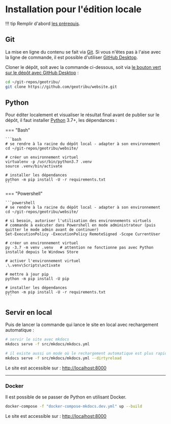 # Installation pour l'édition locale

!!! tip
    Remplir d'abord [les prérequis](../../requirements).

## Git

La mise en ligne du contenu se fait via [Git]. Si vous n'êtes pas à l'aise avec la ligne de commande, il est possible d'utiliser [GitHub Desktop].

Cloner le dépôt, soit avec la commande ci-dessous, soit via [le bouton vert sur le dépôt avec GitHub Desktop](https://github.com/geotribu/website) :

```bash
cd ~/git-repos/geotribu/
git clone https://github.com/geotribu/website.git
```

## Python

Pour éditer localement et visualiser le résultat final avant de publier sur le dépôt, il faut installer [Python] 3.7+, les dépendances :

=== "Bash"

    ```bash
    # se rendre à la racine du dépôt local - adapter à son environnement
    cd ~/git-repos/geotribu/website/

    # créer un environnement virtuel
    virtualenv -p /usr/bin/python3.7 .venv
    source .venv/bin/activate

    # installer les dépendances
    python -m pip install -U -r requirements.txt
    ```

=== "Powershell"

    ```powershell
    # se rendre à la racine du dépôt local - adapter à son environnement
    cd ~/git-repos/geotribu/website/

    # si besoin, autoriser l'utilisation des environnements virtuels
    # commande à exécuter dans Powershell en mode administrateur (puis quitter le mode admin avant de continuer)
    Set-ExecutionPolicy -ExecutionPolicy RemoteSigned -Scope CurrentUser

    # créer un environnement virtuel
    py -3.7 -m venv .venv   # attention ne fonctionne pas avec Python installé depuis le Windows Store

    # activer l'environnement virtuel
    .\.venv\Scripts\activate

    # mettre à jour pip
    python -m pip install -U pip

    # installer les dépendances
    python -m pip install -U -r requirements.txt
    ```

## Servir en local

Puis de lancer la commande qui lance le site en local avec rechargement automatique :

```bash
# servir le site avec mkdocs
mkdocs serve -f src/mkdocs/mkdocs.yml

# il existe aussi un mode où le rechargement automatique est plus rapide mais ne concerne que la page modifiée
mkdocs serve -f src/mkdocs/mkdocs.yml --dirtyreload
```

Le site est accessible sur : <http://localhost:8000>

----

### Docker

Il est possible de se passer de Python en utilisant Docker.

```bash
docker-compose -f "docker-compose-mkdocs.dev.yml" up --build
```

Le site est accessible sur : <http://localhost:8000>

<!-- Hyperlinks reference -->
[Git]: https://git-scm.com/download/
[GitHub Desktop]: https://desktop.github.com/
[GitHub]: https://help.github.com/en/github/writing-on-github
[markdown]: https://fr.wikipedia.org/wiki/Markdown
[MkDocs / Material]: https://squidfunk.github.io/mkdocs-material/specimen/
[Python]: http://help.isogeo.com/development-guidelines/languages/python/
[StackEdit]: https://stackedit.io/
[Visual Studio Code]: https://github.com/DavidAnson/vscode-markdownlint#intro
